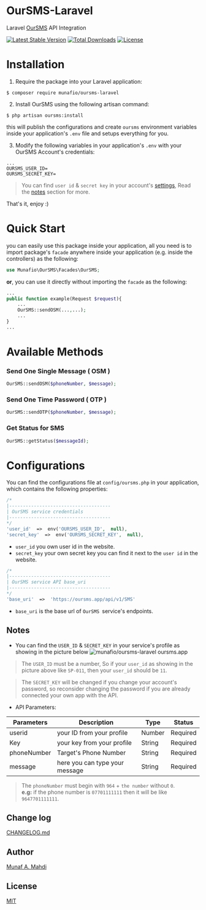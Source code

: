 # OurSMS-Laravel

Laravel [OurSMS](https://oursms.app) API Integration

[![Latest Stable Version](https://poser.pugx.org/munafio/oursms-laravel/v/stable)](https://packagist.org/packages/munafio/oursms-laravel)
[![Total Downloads](https://poser.pugx.org/munafio/oursms-laravel/downloads)](https://packagist.org/packages/munafio/oursms-laravel)
[![License](https://poser.pugx.org/munafio/oursms-laravel/license)](https://packagist.org/packages/munafio/oursms-laravel)

# Installation

1. Require the package into your Laravel application:

```
$ composer require munafio/oursms-laravel
```

2. Install OurSMS using the following artisan command:

```
$ php artisan oursms:install
```

this will publish the configurations and create `oursms` environment variables inside your application's `.env` file and setups everything for you.

3. Modify the following variables in your application's `.env` with your OurSMS Account's credentials:

```
...
OURSMS_USER_ID=
OURSMS_SECRET_KEY=
```

> You can find `user id` & `secret key` in your account's [settings](https://oursms.app/client/accountsettings), Read the [notes](/README.md#notes) section for more.

That's it, enjoy :)

# Quick Start

you can easily use this package inside your application, all you need is to import package's `facade` anywhere inside your application (e.g. inside the controllers) as the following:

```php
use Munafio\OurSMS\Facades\OurSMS;
```

**or**, you can use it directly without importing the `facade` as the following:

```php
...
public function example(Request $request){
	...
	OurSMS::sendOSM(...,...);
	...
}
...
```

# Available Methods

### Send One Single Message ( OSM )

```php
OurSMS::sendOSM($phoneNumber, $message);
```

### Send One Time Password ( OTP )

```php
OurSMS::sendOTP($phoneNumber, $message);
```

### Get Status for SMS

```php
OurSMS::getStatus($messageId);
```

# Configurations

You can find the configurations file at `config/oursms.php` in your application, which contains the following properties:

```php
/*
|-------------------------------------
| OurSMS service credentials
|-------------------------------------
*/
'user_id'  =>  env('OURSMS_USER_ID',  null),
'secret_key'  =>  env('OURSMS_SECRET_KEY',  null),
```

- `user_id` you own user id in the website.
- `secret_key` your own secret key you can find it next to the `user id` in the website.

```php
/*
|-------------------------------------
| OurSMS service API base_uri
|-------------------------------------
*/
'base_uri'  =>  'https://oursms.app/api/v1/SMS'
```

- `base_uri` is the base url of `OurSMS `service's endpoints.

## Notes

- You can find the `USER_ID` & `SECRET_KEY` in your service's profile as showing in the picture below
  <img src="https://1.bp.blogspot.com/-v47sU7y8k3c/YMHtq_VYn8I/AAAAAAAACz0/Djr1pGljs1MhchWWRUOLZ_RH8I9jJabDgCLcBGAsYHQ/s16000/Screen%2BShot%2B2021-06-10%2Bat%2B1.38.28%2BPM.png" alt="munafio/oursms-laravel oursms.app"/>

> The `USER_ID` must be a number, So if your `user_id` as showing in the picture above like `SP-011`, then your `user_id` should be `11`.

> The `SECRET_KEY` will be changed if you change your account's password, so reconsider changing the password if you are already connected your own app with the API.

- API Parameters:

| Parameters  | Description                    | Type   | Status   |
| ----------- | ------------------------------ | ------ | -------- |
| userid      | your ID from your profile      | Number | Required |
| Key         | your key from your profile     | String | Required |
| phoneNumber | Target's Phone Number          | String | Required |
| message     | here you can type your message | String | Required |

> The `phoneNumber` must begin with `964` + `the number` without `0`. <br/>**e.g:** if the phone number is `07701111111` then it will be like `9647701111111`.

## Change log

[CHANGELOG.md](https://github.com/munafio/oursms-laravel)

## Author

[Munaf A. Mahdi](https://www.munafio.com/p/contact-me.html)

## License

[MIT](https://choosealicense.com/licenses/mit/)
